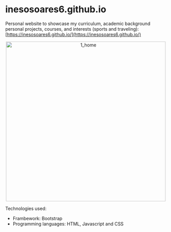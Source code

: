 # inesosoares6.github.io

Personal website to showcase my curriculum, academic background personal projects, courses, and interests (sports and traveling):
[https://inesosoares6.github.io/](https://inesosoares6.github.io/)

<p align="center">
<img width="500" alt="1_home" src="https://github.com/inesosoares6/inesosoares6.github.io/assets/76999213/edc3507d-fd78-498c-8a2f-0d3d76f10a91">
</p>

Technologies used:

- Frambework: Bootstrap
- Programming languages: HTML, Javascript and CSS

